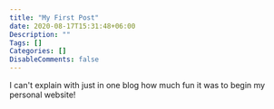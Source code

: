 ```yaml
---
title: "My First Post"
date: 2020-08-17T15:31:48+06:00
Description: ""
Tags: []
Categories: []
DisableComments: false
---
```


I can't explain with just in one blog how much fun it was to begin my personal website! 